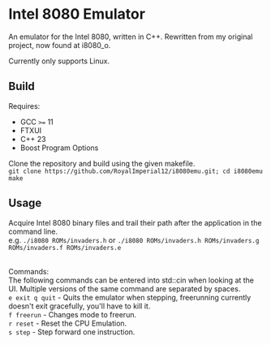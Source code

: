 # Intel 8080 Emulator #
An emulator for the Intel 8080, written in C++. Rewritten from my original project, now found at i8080_o.

Currently only supports Linux.

## Build ##
Requires:
- GCC `>=` 11
- FTXUI
- C++ 23
- Boost Program Options

Clone the repository and build using the given makefile.<br>
`git clone https://github.com/RoyalImperial12/i8080emu.git; cd i8080emu
make`

## Usage ##
Acquire Intel 8080 binary files and trail their path after the application in the command line.
<br>e.g. `./i8080 ROMs/invaders.h` or `./i8080 ROMs/invaders.h ROMs/invaders.g ROMs/invaders.f ROMs/invaders.e`

<br>Commands:
<br>The following commands can be entered into std::cin when looking at the UI. Multiple versions of the same command are separated by spaces.
<br>`e exit q quit` - Quits the emulator when stepping, freerunning currently doesn't exit gracefully, you'll have to kill it.
<br>`f freerun` - Changes mode to freerun.
<br>`r reset` - Reset the CPU Emulation.
<br>`s step` - Step forward one instruction.
